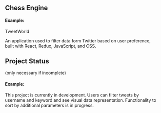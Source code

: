 ## Chess Engine

#### Example:

TweetWorld 

An application used to filter data form Twitter based on user preference, built with React, Redux, JavaScript, and CSS.

## Project Status
(only necessary if incomplete)

#### Example:

This project is currently in development. Users can filter tweets by username and keyword and see visual data representation. Functionality to sort by additional parameters is in progress.

